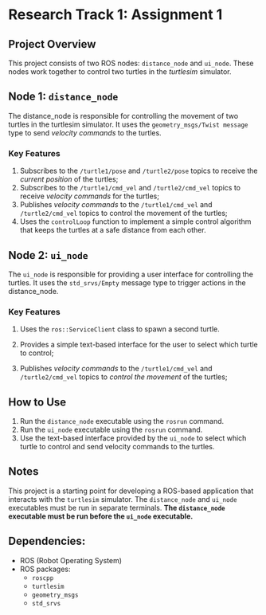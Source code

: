 # Research Track 1: Assignment 1
	
## Project Overview

This project consists of two ROS nodes: `distance_node` and `ui_node`. These nodes work together to control two turtles in the *turtlesim* simulator.

## Node 1: `distance_node`

The distance_node is responsible for controlling the movement of two turtles in the turtlesim simulator. It uses the `geometry_msgs/Twist message` type to send *velocity commands* to the turtles.

### Key Features

1. Subscribes to the `/turtle1/pose` and `/turtle2/pose` topics to receive the *current position* of the turtles;
2. Subscribes to the `/turtle1/cmd_vel` and `/turtle2/cmd_vel` topics to receive *velocity commands* for the turtles;
3. Publishes *velocity commands* to the `/turtle1/cmd_vel` and `/turtle2/cmd_vel` topics to control the movement of the turtles;
4. Uses the `controlLoop` function to implement a simple control algorithm that keeps the turtles at a safe distance from each other.

## Node 2: `ui_node`

The `ui_node` is responsible for providing a user interface for controlling the turtles. It uses the `std_srvs/Empty` message type to trigger actions in the distance_node.

### Key Features

1. Uses the `ros::ServiceClient` class to spawn a second turtle.

2. Provides a simple text-based interface for the user to select which turtle to control;
3. Publishes *velocity commands* to the `/turtle1/cmd_vel` and `/turtle2/cmd_vel` topics to *control the movement* of the turtles;

## How to Use

1. Run the `distance_node` executable using the `rosrun` command.
2. Run the `ui_node` executable using the `rosrun` command.
3. Use the text-based interface provided by the `ui_node` to select which turtle to control and send velocity commands to the turtles.

## Notes

This project is a starting point for developing a ROS-based application that interacts with the `turtlesim` simulator.
The `distance_node` and `ui_node` executables must be run in separate terminals.
**The `distance_node` executable must be run before the `ui_node` executable.**

## Dependencies:

- ROS (Robot Operating System)
- ROS packages:
  - `roscpp`
  - `turtlesim`
  - `geometry_msgs`
  - `std_srvs`
